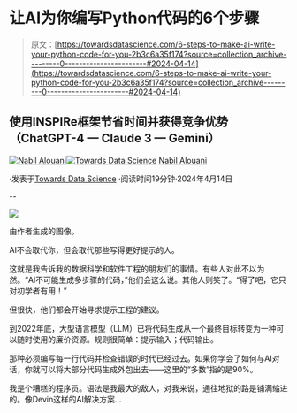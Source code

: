 # 让AI为你编写Python代码的6个步骤

> 原文：[https://towardsdatascience.com/6-steps-to-make-ai-write-your-python-code-for-you-2b3c6a35f174?source=collection_archive---------0-----------------------#2024-04-14](https://towardsdatascience.com/6-steps-to-make-ai-write-your-python-code-for-you-2b3c6a35f174?source=collection_archive---------0-----------------------#2024-04-14)

## 使用INSPIRe框架节省时间并获得竞争优势（ChatGPT-4 — Claude 3 — Gemini）

[](https://nabil-alouani.medium.com/?source=post_page---byline--2b3c6a35f174--------------------------------)[![Nabil Alouani](../Images/8ceea018e9b15413d318bfb710bb0011.png)](https://nabil-alouani.medium.com/?source=post_page---byline--2b3c6a35f174--------------------------------)[](https://towardsdatascience.com/?source=post_page---byline--2b3c6a35f174--------------------------------)[![Towards Data Science](../Images/a6ff2676ffcc0c7aad8aaf1d79379785.png)](https://towardsdatascience.com/?source=post_page---byline--2b3c6a35f174--------------------------------) [Nabil Alouani](https://nabil-alouani.medium.com/?source=post_page---byline--2b3c6a35f174--------------------------------)

·发表于[Towards Data Science](https://towardsdatascience.com/?source=post_page---byline--2b3c6a35f174--------------------------------) ·阅读时间19分钟·2024年4月14日

--

![](../Images/f81d2d1d0df33499a0f2541dd9d241d2.png)

由作者生成的图像。

AI不会取代你，但会取代那些写得更好提示的人。

这就是我告诉我的数据科学和软件工程的朋友们的事情。有些人对此不以为然。“AI不可能生成多步骤的代码，”他们会这么说。其他人则笑了。“得了吧，它只对初学者有用！”

但很快，他们都会开始寻求提示工程的建议。

到2022年底，大型语言模型（LLM）已将代码生成从一个最终目标转变为一种可以随时使用的廉价资源。规则很简单：提示输入；代码输出。

那种必须编写每一行代码并检查错误的时代已经过去。如果你学会了如何与AI对话，你就可以将大部分代码生成外包出去——这里的“多数”指的是90%。

我是个糟糕的程序员。语法是我最大的敌人，对我来说，通往地狱的路是铺满缩进的。像Devin这样的AI解决方案…
